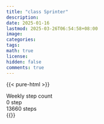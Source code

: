 ```yaml
---
title: "class Sprinter"
description: 
date: 2025-01-16
lastmod: 2025-03-26T06:54:58+08:00
image: 
categories: 
tags: 
math: true
license: 
hidden: false
comments: true
---
```

{{< pure-html >}}
<div class="chart-wrap vertical">
  <div class="title">Weekly step count</div>
  <div class="grid">
    <div class="bottom"> 0 step </div>
    <div class="bar" style="--bar-value:62%;" data-name="8531" title="03-20"></div>
    <div class="bar" style="--bar-value:64%;" data-name="8692" title="03-21"></div>
    <div class="bar" style="--bar-value:1%;" data-name="147" title="03-22"></div>
    <div class="bar" style="--bar-value:75%;" data-name="10254" title="03-23"></div>
    <div class="bar" style="--bar-value:100%;" data-name="13660" title="03-24"></div>
    <div class="bar" style="--bar-value:75%;" data-name="10241" title="03-25"></div>
    <div class="bar" style="--bar-value:1%;" data-name="74" title="03-26"></div>
<div class="top"> 13660 steps </div>
  </div>
</div>
{{</ pure-html >}}